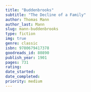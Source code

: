 ```yaml
---
title: "Buddenbrooks"
subtitle: "The Decline of a Family"
author: Thomas Mann
author_last: Mann
slug: mann-buddenbrooks
type: fiction
img: true
genre: classic
isbn: 9780679417378
goodreads_id: 80890
publish_year: 1901
pages: 731
rating: 
date_started:
date_completed:
priority: medium
---
```

